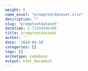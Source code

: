 ```yaml
---
weight: 6
name_excel: "promptsetdataset.xlsx"
description: ""
slug: "promptsetdataset"
datetime: 1.7134449e+09
title: promptsetdataset
author: ''
date: '2024-04-18'
categories: []
tags: []
archetype: codebook
output: html_document
---
```


<div class="tabcontent"></div>
